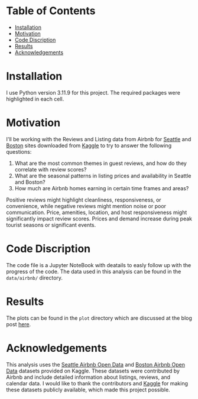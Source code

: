 # Table of Contents

- [Installation](#installation)
- [Motivation](#motivation)
- [Code Discription](#file-discription)
- [Results](#results)
- [Acknowledgements](#acknowledgements)

# Installation
I use Python version 3.11.9 for this project. The required packages were highlighted in each cell. 

# Motivation
I'll be working with the Reviews and Listing data from Airbnb for [Seattle](https://www.kaggle.com/datasets/airbnb/seattle) and [Boston](https://www.kaggle.com/datasets/airbnb/boston) sites downloaded from [Kaggle](https://www.kaggle.com) to try to answer the following questions:

1. What are the most common themes in guest reviews, and how do they correlate with review scores?
2. What are the seasonal patterns in listing prices and availability in Seattle and Boston?
3. How much are Airbnb homes earning in certain time frames and areas?

Positive reviews might highlight cleanliness, responsiveness, or convenience, while negative reviews might mention noise or poor communication. Price, amenities, location, and host responsiveness might significantly impact review scores. Prices and demand increase during peak tourist seasons or significant events.

# Code Discription 
The code file is a Jupyter NoteBook with deatails to easly follow up with the progress of the code. The data used in this analysis can be found in the `data/airbnb/` directory.

# Results
The plots can be found in the `plot` directory which are discussed at the blog post [here](https://abdualazem-fadol.medium.com/exploring-airbnb-trends-a-comparative-analysis-of-boston-and-seattle-a6b5d09c2f78).

# Acknowledgements
 This analysis uses the [Seattle Airbnb Open Data](https://www.kaggle.com/datasets/airbnb/seattle) and [Boston Airbnb Open Data](https://www.kaggle.com/datasets/airbnb/boston) datasets provided on Kaggle. These datasets were contributed by Airbnb and include detailed information about listings, reviews, and calendar data. I would like to thank the contributors and [Kaggle](https://www.kaggle.com) for making these datasets publicly available, which made this project possible.